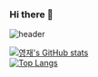 ### Hi there 👋

![header](https://capsule-render.vercel.app/api?type=wave&color=auto&height=300&section=header&text=realwhyjay%20render&fontSize=90)

[![영재's GitHub stats](https://github-readme-stats.vercel.app/api?username=realwhyjay)](https://github.com/realwhyjay/github-readme-stats)  
[![Top Langs](https://github-readme-stats.vercel.app/api/top-langs/?username=realwhyjay&layout=compact)](https://github.com/realwhyjay/github-readme-stats)
